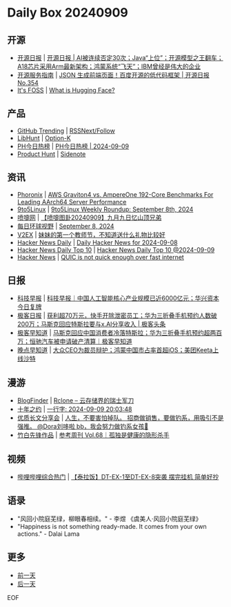 # Daily Box 20240909

## 开源
- [开源日报](https://www.oschina.net/news/column?columnId=25) | [开源日报 | AI被连续否定30次；Java“上位”；开源模型之王翻车；A18芯片采用Arm最新架构；鸿蒙系统“飞天”；IBM曾经是伟大的企业](https://www.oschina.net/news/311213)
- [开源服务指南](https://osguider.com/blog/) | [JSON 生成前端页面！百度开源的低代码框架 | 开源日报 No.354](https://osguider.com/blog/post/daily/daily-354/)
- [It's FOSS](https://itsfoss.com/) | [What is Hugging Face?](https://itsfoss.com/hugging-face/)

## 产品
- [GitHub Trending](https://github.com/trending?since=daily) | [RSSNext/Follow](https://github.com/RSSNext/Follow)
- [LibHunt](https://www.libhunt.com/) | [Option-K](https://www.libhunt.com/r/Option-K)
- [PH今日热榜](https://decohack.com/category/producthunt/) | [PH今日热榜 | 2024-09-09](https://decohack.com/producthunt-daily-2024-09-09/)
- [Product Hunt](https://www.producthunt.com) | [Sidenote](https://www.producthunt.com/posts/sidenote-2)

## 资讯
- [Phoronix](https://www.phoronix.com/) | [AWS Graviton4 vs. AmpereOne 192-Core Benchmarks For Leading AArch64 Server Performance](https://www.phoronix.com/review/ampereone-aws-graviton4)
- [9to5Linux](https://9to5linux.com/) | [9to5Linux Weekly Roundup: September 8th, 2024](https://9to5linux.com/9to5linux-weekly-roundup-september-8th-2024)
- [喷嚏网](http://www.dapenti.com/blog/blog.asp?subjectid=70&name=xilei) | [【喷嚏图卦20240909】九月九日忆山顶兄弟](http://www.dapenti.com/blog/more.asp?name=xilei&id=181068)
- [每日环球视野](https://idai.ly/) | [September 8, 2024](http://m.idai.ly/se/a193iG?1725724800)
- [V2EX](https://www.v2ex.com/) | [妹妹的第一个教师节，不知道送什么礼物比较好](https://www.v2ex.com/t/1071294)
- [Hacker News Daily](https://www.daemonology.net/hn-daily/) | [Daily Hacker News for 2024-09-08](https://www.daemonology.net/hn-daily/2024-09-08.html)
- [Hacker News Daily Top 10](https://github.com/headllines/hackernews-daily) | [Hacker News Daily Top 10 @2024-09-09](https://github.com/headllines/hackernews-daily/issues/1522)
- [Hacker News](https://news.ycombinator.com/front) | [QUIC is not quick enough over fast internet](https://news.ycombinator.com/item?id=41484991)

## 日报
- [科技早报](https://www.jiemian.com/lists/459.html) | [科技早报｜中国人工智能核心产业规模已近6000亿元；华兴资本今日复牌](https://www.jiemian.com/article/11690792.html)
- [极客日报](https://blog.csdn.net/csdngeeknews) | [获利超70万元，快手开除泄密员工；华为三折叠手机预约人数破200万；马斯克回应特斯拉要与x.AI分享收入 | 极客头条](https://blog.csdn.net/weixin_39786569/article/details/142052455)
- [极客早知道](https://www.geekpark.net/column/74) | [马斯克回应中国消费者冷落特斯拉；华为三折叠手机预约超两百万；恒驰汽车被申请破产清算｜极客早知道](https://www.geekpark.net/news/340355)
- [晚点早知道](https://www.latepost.com/news/index?proma=3) | [大众CEO为裁员辩护；鸿蒙中国市占率首超iOS；美团Keeta上线沙特](https://www.latepost.com/news/dj_detail?id=2491)

## 漫游
- [BlogFinder](https://bf.zzxworld.com/) | [Rclone &#8211; 云存储界的瑞士军刀](https://xqrp.com/661736.html?utm_source=blogfinder)
- [十年之约](https://www.foreverblog.cn/feeds.html) | [一行字: 2024-09-09 20:03:48](https://yihangzi.com/qh/2181.html)
- [优质长文分享会](https://m.okjike.com/topics/56d2fabe7cb3331100467e2b) | [人生，不要害怕掉队。 招商做销售，要做钓系，用吸引不是强推。 @Dora刘哆啦 bb，我会努力做钓系女孩👧](https://m.okjike.com/originalPosts/66dec5ca610bbfc39fd5c4bd)
- [竹白先锋作品](https://www.zhubai.wiki/) | [参考周刊 Vol.68｜孤独是健康的隐形杀手](https://open.zhubai.wiki/a/l/t/z/pl/ouranswers/2444867392245952512)

## 视频
- [哔哩哔哩综合热门](https://www.bilibili.com/v/popular/all/) | [【泰拉饭】DT-EX-1至DT-EX-8突袭 摆完挂机 简单好抄](https://b23.tv/BV1WapjeiEMt)

## 语录
- "风回小院庭芜绿，柳眼春相续。" - 李煜 《虞美人·风回小院庭芜绿》
- "Happiness is not something ready-made. It comes from your own actions." - Dalai Lama

## 更多
- [前一天](daily-box-20240908.md)
- [后一天](daily-box-20240910.md)

EOF